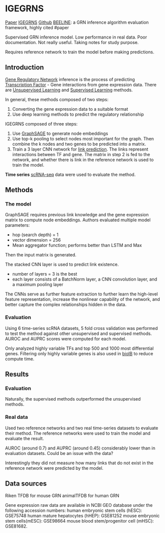 # IGEGRNS

[Paper](https://academic.oup.com/bioinformatics/article/40/5/btae291/7684950?login=false)
[IGEGRNS](IGEGRNS.pdf)
[Github](https://github.com/DHUDBlab/IGEGRNS)
[BEELINE](https://pubmed.ncbi.nlm.nih.gov/31907445/): a GRN inference algorithm evaluation framework, highly cited
#paper 

Supervised GRN inference model. Low performance in real data. Poor documentation. Not really useful. Taking notes for study purpose.

Requires reference network to train the model before making predictions.
## Introduction

[Gene Regulatory Network](Gene%20Regulatory%20Network.md) inference is the process of predicting [Transcription Factor](Transcription%20Factor.md) - Gene interactions from gene expression data. There are [Unsupervised Learning](1.%20UDL%20Introduction.md#Unsupervised%20Learning) and [Supervised Learning](1.%20UDL%20Introduction.md#Supervised%20Learning) methods. 

In general, these methods composed of two steps:
1. Converting the gene expression data to a suitable format
2. Use deep learning methods to predict the regulatory relationship

IGEGRNS composed of three steps:
1. Use [GraphSAGE](Graph%20Neural%20Network.md#GraphSAGE) to generate node embeddings
2. Use top-k pooling to select nodes most important for the graph. Then combine the k nodes and two genes to be predicted into a matrix.
3. Train a 3 layer CNN network for [link prediction](Graph%20Embedding.md#^1f1a81). The links represent interactions between TF and gene. The matrix in step 2 is fed to the network, and whether there is link in the reference network is used to train the model.

**Time series** [scRNA-seq](scRNA-seq.md) data were used to evaluate the method.

## Methods

### The model

GraphSAGE requires previous link knowledge and the gene expression matrix to compute node embeddings. Authors evaluated multiple model parameters:
- hop (search depth) = 1
- vector dimension = 256
- Mean aggregator function; performs better than LSTM and Max

Then the input matrix is generated.

The stacked CNN layer is used to predict link existence.
- number of layers = 3 is the best
- each layer consists of a BatchNorm layer, a CNN convolution layer, and a maximum pooling layer

The CNNs serve as further feature extraction to further learn the high-level feature representation, increase the nonlinear capability of the network, and better capture the complex relationships hidden in the data.

### Evaluation

Using 6 time-series scRNA datasets, 5 fold cross validation was performed to test the method against other unsupervised and supervised methods. AUROC and AUPRC scores were computed for each model.

Only analyzed highly variable TFs and top 500 and 1000 most differential genes. Filtering only highly variable genes is also used in [bioIB](Identifying%20maximally%20informative%20signal-aware%20representations%20of%20single-cell%20data%20using%20the%20Information%20Bottleneck.md) to reduce compute time.
## Results

### Evaluation

Naturally, the supervised methods outperformed the unsupervised methods.

### Real data

Used two reference networks and two real time-series datasets to evaluate their method. The reference networks were used to train the model and evaluate the result.

AUROC (around 0.7) and AUPRC (around 0.45) considerably lower than in evaluation datasets. Could be an issue with the data?

Interestingly they did not measure how many links that do not exist in the reference network were predicted by the model.

## Data sources

Riken TFDB for mouse GRN
animalTFDB for human GRN

Gene expression raw data are available in NCBI GEO database under the following accession numbers: 
human embryonic stem cells (hESC): GSE75748
human mature hepatocytes (hHEP): GSE81252
mouse embryonic stem cells(mESC): GSE98664
mouse blood stem/progenitor cell (mHSC): GSE81682.

